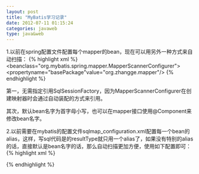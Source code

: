 ```yaml
---
layout: post
title: "MyBatis学习记录"
date: 2012-07-11 01:15:24
categories: javaweb
type: java&web
---
```


1.以前在spring配置文件配置每个mapper的bean，现在可以用另外一种方式来自动扫描：
{% highlight xml %}
<beanclass="org.mybatis.spring.mapper.MapperScannerConfigurer">
	<propertyname="basePackage"value="org.zhangge.mapper"/>
</bean>
{% endhighlight %}

第一，无需指定引用SqlSessionFactory，因为MapperScannerConfigurer在创建映射器时会通过自动装配的方式来引用。

其次，默认bean名字为首字母小写，也可以在mapper接口使用@Component来修改bean名字。

2.以前需要在mybatis的配置文件sqlmap_configuration.xml配置每一个bean的alias，这样，写sql代码是的resultType就只用一个alias了，如果没有特别的alias的话，直接默认是bean名字的话，那么自动扫描更加方便，使用如下配置即可：
{% highlight xml %}
<!-- 配置mybatis的session -->
<bean id="sqlSessionFactory" class="org.mybatis.spring.SqlSessionFactoryBean">
	<property name="configLocation" value="classpath:sqlmap_configuration.xml" />
	<property name="dataSource" ref="dataSource" />
	<!-- 自动装配bean alias,这样不用再mybatis那里配置 -->
	<property name="typeAliasesPackage" value="org.zhangge.bean" />
</bean>
{% endhighlight %}